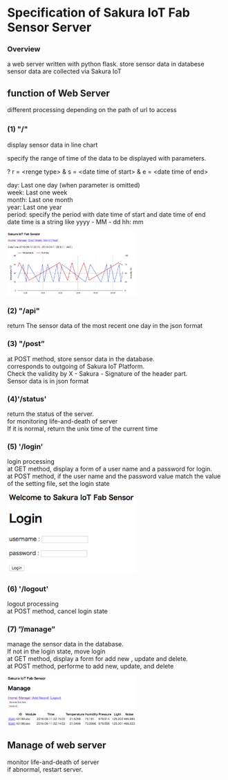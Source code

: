 # Specification of Sakura IoT Fab Sensor Server

### Overview <br/>
a web server written with python flask.
store sensor data  in databese
sensor data are collected via Sakura IoT

## function of Web Server <br/>
different processing depending on the path of url to access

### (1)  "/"　
display sensor data in line chart <br/>

specify the range of time of the data to be displayed with parameters. <br/>

? r = &lt;renge type&gt; & s = &lt;date time of start&gt; &amp; e = &lt;date time of end&gt; <br/>

<renge type>
day: Last one day (when parameter is omitted) <br/>
week: Last one week <br/>
month: Last one month <br/>
year: Last one year <br/>
period: specify the period with 
date time of start and date time of end <br/>
date time is a string like yyyy - MM - dd hh: mm <br/>

<img src="https://raw.githubusercontent.com/ohwada/sakura_iot_alpha/master/server/docs/sakura_iot_fab_sensor_main.png" width="300"/> <br/>

### (2)  "/api" <br/>
return The sensor data of the most recent one day  in the json format <br/>

### (3)  "/post” <br/>

at POST method, store sensor data  in the database. <br/>
corresponds to outgoing of Sakura IoT Platform. <br/>
Check the validity by X - Sakura - Signature of the header part. <br/>
Sensor data is in json format <br/>

### (4)'/status' <br/>
return the status of the server. <br/>
for monitoring life-and-death of server <br/>
If it is normal, return the unix time of the current time <br/>

### (5) '/login' <br/>

 login processing <br/>
at GET method, display a form of a user name and a password for login. <br/>
at POST method, if the user name and the password value match the value of the setting file, set the login state  <br/>

<img src="https://raw.githubusercontent.com/ohwada/sakura_iot_alpha/master/server/docs/sakura_iot_fab_sensor_login.png" width="300"/> <br/>

### (6) '/logout' <br/>

 logout processing <br/>
at POST method, cancel login state <br/>

### (7) ”/manage” <br/>

manage  the sensor data in the database. <br/>
If not in the login state, move login <br/>
at GET method, display a form for add new , update and delete. <br/>
at POST method, performe to add new, update, and delete <br/>

<img src="https://raw.githubusercontent.com/ohwada/sakura_iot_alpha/master/server/docs/sakura_iot_fab_sensor_manage.png" width="300"/> <br/>

## Manage of web server <br/>
monitor life-and-death of server <br/>
if  abnormal, restart server. <br/>






